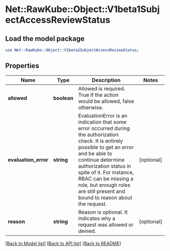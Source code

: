 # Net::RawKube::Object::V1beta1SubjectAccessReviewStatus

## Load the model package
```perl
use Net::RawKube::Object::V1beta1SubjectAccessReviewStatus;
```

## Properties
Name | Type | Description | Notes
------------ | ------------- | ------------- | -------------
**allowed** | **boolean** | Allowed is required.  True if the action would be allowed, false otherwise. | 
**evaluation_error** | **string** | EvaluationError is an indication that some error occurred during the authorization check. It is entirely possible to get an error and be able to continue determine authorization status in spite of it. For instance, RBAC can be missing a role, but enough roles are still present and bound to reason about the request. | [optional] 
**reason** | **string** | Reason is optional.  It indicates why a request was allowed or denied. | [optional] 

[[Back to Model list]](../README.md#documentation-for-models) [[Back to API list]](../README.md#documentation-for-api-endpoints) [[Back to README]](../README.md)


